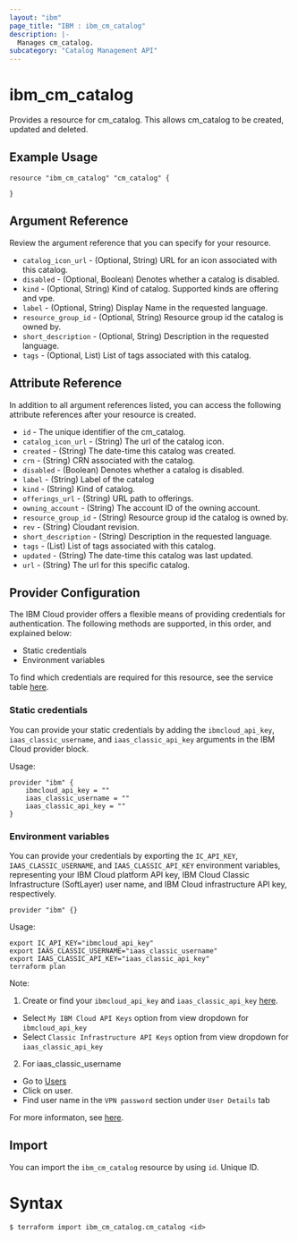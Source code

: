 ```yaml
---
layout: "ibm"
page_title: "IBM : ibm_cm_catalog"
description: |-
  Manages cm_catalog.
subcategory: "Catalog Management API"
---
```


# ibm_cm_catalog

Provides a resource for cm_catalog. This allows cm_catalog to be created, updated and deleted.

## Example Usage

```hcl
resource "ibm_cm_catalog" "cm_catalog" {
  
}
```

## Argument Reference

Review the argument reference that you can specify for your resource.

* `catalog_icon_url` - (Optional, String) URL for an icon associated with this catalog.
* `disabled` - (Optional, Boolean) Denotes whether a catalog is disabled.
* `kind` - (Optional, String) Kind of catalog. Supported kinds are offering and vpe.
* `label` - (Optional, String) Display Name in the requested language.
* `resource_group_id` - (Optional, String) Resource group id the catalog is owned by.
* `short_description` - (Optional, String) Description in the requested language.
* `tags` - (Optional, List) List of tags associated with this catalog.

## Attribute Reference

In addition to all argument references listed, you can access the following attribute references after your resource is created.

* `id` - The unique identifier of the cm_catalog.
* `catalog_icon_url` - (String) The url of the catalog icon.
* `created` - (String) The date-time this catalog was created.
* `crn` - (String) CRN associated with the catalog.
* `disabled` - (Boolean) Denotes whether a catalog is disabled.
* `label` - (String) Label of the catalog
* `kind` - (String) Kind of catalog.
* `offerings_url` - (String) URL path to offerings.
* `owning_account` - (String) The account ID of the owning account.
* `resource_group_id` - (String) Resource group id the catalog is owned by.
* `rev` - (String) Cloudant revision.
* `short_description` - (String) Description in the requested language.
* `tags` - (List) List of tags associated with this catalog.
* `updated` - (String) The date-time this catalog was last updated.
* `url` - (String) The url for this specific catalog.

## Provider Configuration

The IBM Cloud provider offers a flexible means of providing credentials for authentication. The following methods are supported, in this order, and explained below:

- Static credentials
- Environment variables

To find which credentials are required for this resource, see the service table [here](https://cloud.ibm.com/docs/ibm-cloud-provider-for-terraform?topic=ibm-cloud-provider-for-terraform-provider-reference#required-parameters).

### Static credentials

You can provide your static credentials by adding the `ibmcloud_api_key`, `iaas_classic_username`, and `iaas_classic_api_key` arguments in the IBM Cloud provider block.

Usage:
```
provider "ibm" {
    ibmcloud_api_key = ""
    iaas_classic_username = ""
    iaas_classic_api_key = ""
}
```

### Environment variables

You can provide your credentials by exporting the `IC_API_KEY`, `IAAS_CLASSIC_USERNAME`, and `IAAS_CLASSIC_API_KEY` environment variables, representing your IBM Cloud platform API key, IBM Cloud Classic Infrastructure (SoftLayer) user name, and IBM Cloud infrastructure API key, respectively.

```
provider "ibm" {}
```

Usage:
```
export IC_API_KEY="ibmcloud_api_key"
export IAAS_CLASSIC_USERNAME="iaas_classic_username"
export IAAS_CLASSIC_API_KEY="iaas_classic_api_key"
terraform plan
```

Note:

1. Create or find your `ibmcloud_api_key` and `iaas_classic_api_key` [here](https://cloud.ibm.com/iam/apikeys).
  - Select `My IBM Cloud API Keys` option from view dropdown for `ibmcloud_api_key`
  - Select `Classic Infrastructure API Keys` option from view dropdown for `iaas_classic_api_key`
2. For iaas_classic_username
  - Go to [Users](https://cloud.ibm.com/iam/users)
  - Click on user.
  - Find user name in the `VPN password` section under `User Details` tab

For more informaton, see [here](https://registry.terraform.io/providers/IBM-Cloud/ibm/latest/docs#authentication).

## Import

You can import the `ibm_cm_catalog` resource by using `id`. Unique ID.

# Syntax
```
$ terraform import ibm_cm_catalog.cm_catalog <id>
```
